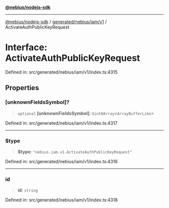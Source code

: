 [**@nebius/nodejs-sdk**](../../../../../README.md)

***

[@nebius/nodejs-sdk](../../../../../README.md) / [generated/nebius/iam/v1](../README.md) / ActivateAuthPublicKeyRequest

# Interface: ActivateAuthPublicKeyRequest

Defined in: src/generated/nebius/iam/v1/index.ts:4315

## Properties

### \[unknownFieldsSymbol\]?

> `optional` **\[unknownFieldsSymbol\]**: `Uint8Array`\<`ArrayBufferLike`\>

Defined in: src/generated/nebius/iam/v1/index.ts:4317

***

### $type

> **$type**: `"nebius.iam.v1.ActivateAuthPublicKeyRequest"`

Defined in: src/generated/nebius/iam/v1/index.ts:4316

***

### id

> **id**: `string`

Defined in: src/generated/nebius/iam/v1/index.ts:4318
